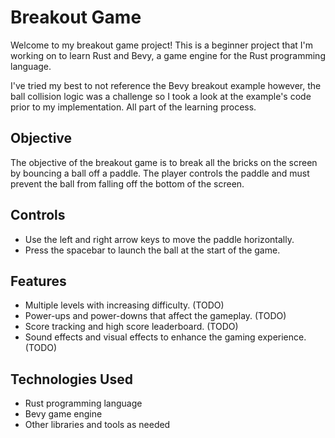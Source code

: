 # Breakout Game

Welcome to my breakout game project! This is a beginner project that I'm working on to learn Rust and Bevy, a game engine for the Rust programming language.

I've tried my best to not reference the Bevy breakout example however, the ball collision logic was a challenge so I took a look at the example's code prior to my implementation. All part of the learning process.

## Objective

The objective of the breakout game is to break all the bricks on the screen by bouncing a ball off a paddle. The player controls the paddle and must prevent the ball from falling off the bottom of the screen.

## Controls

- Use the left and right arrow keys to move the paddle horizontally.
- Press the spacebar to launch the ball at the start of the game.

## Features

- Multiple levels with increasing difficulty. (TODO)
- Power-ups and power-downs that affect the gameplay. (TODO)
- Score tracking and high score leaderboard. (TODO)
- Sound effects and visual effects to enhance the gaming experience. (TODO)

## Technologies Used

- Rust programming language
- Bevy game engine
- Other libraries and tools as needed
